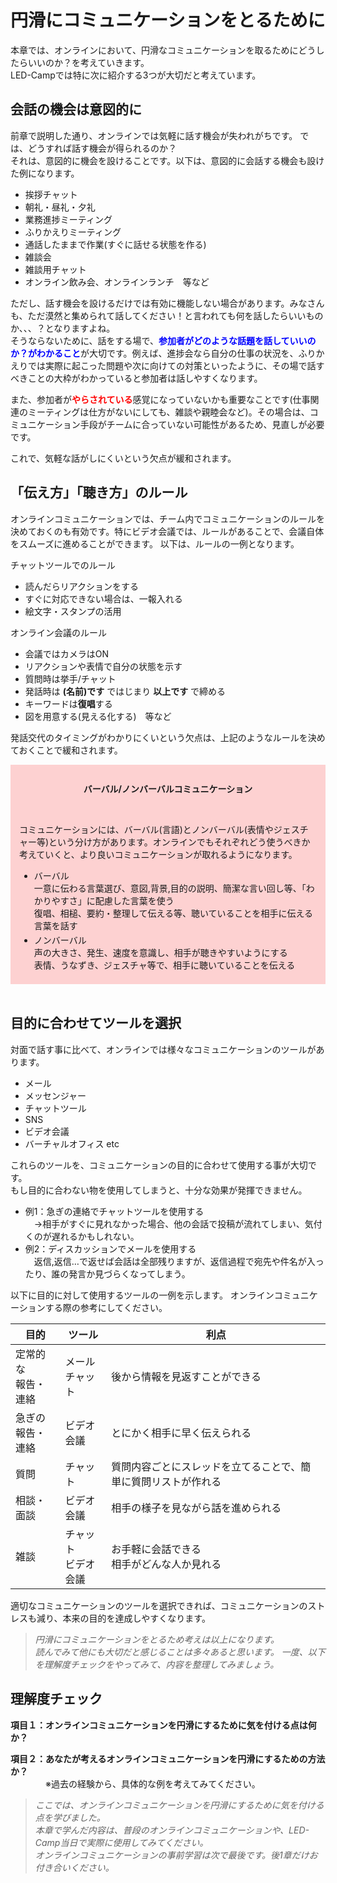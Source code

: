 # 円滑にコミュニケーションをとるために

本章では、オンラインにおいて、円滑なコミュニケーションを取るためにどうしたらいいのか？を考えていきます。<br>
LED-Campでは特に次に紹介する3つが大切だと考えています。

## 会話の機会は意図的に
前章で説明した通り、オンラインでは気軽に話す機会が失われがちです。
では、どうすれば話す機会が得られるのか？<br>
それは、意図的に機会を設けることです。以下は、意図的に会話する機会も設けた例になります。

- 挨拶チャット
- 朝礼・昼礼・夕礼
- 業務進捗ミーティング
- ふりかえりミーティング
- 通話したままで作業(すぐに話せる状態を作る)
- 雑談会
- 雑談用チャット
- オンライン飲み会、オンラインランチ　等など

ただし、話す機会を設けるだけでは有効に機能しない場合があります。みなさんも、ただ漠然と集められて話してください！と言われても何を話したらいいものか、、、？となりますよね。<br>
そうならないために、話をする場で、<font color=blue><b>参加者がどのような話題を話していいのか？がわかること</b></font>が大切です。例えば、進捗会なら自分の仕事の状況を、ふりかえりでは実際に起こった問題や次に向けての対策といったように、その場で話すべきことの大枠がわかっていると参加者は話しやすくなります。<br>

また、参加者が<font color=red><b>やらされている</b></font>感覚になっていないかも重要なことです(仕事関連のミーティングは仕方がないにしても、雑談や親睦会など)。その場合は、コミュニケーション手段がチームに合っていない可能性があるため、見直しが必要です。

これで、気軽な話がしにくいという欠点が緩和されます。

## 「伝え方」「聴き方」のルール
オンラインコミュニケーションでは、チーム内でコミュニケーションのルールを決めておくのも有効です。特にビデオ会議では、ルールがあることで、会議自体をスムーズに進めることができます。
以下は、ルールの一例となります。

チャットツールでのルール
- 読んだらリアクションをする
- すぐに対応できない場合は、一報入れる
- 絵文字・スタンプの活用

オンライン会議のルール
- 会議ではカメラはON
- リアクションや表情で自分の状態を示す
- 質問時は挙手/チャット
- 発話時は **(名前)です** ではじまり **以上です** で締める
- キーワードは**復唱**する
- 図を用意する(見える化する)　等など

発話交代のタイミングがわかりにくいという欠点は、上記のようなルールを決めておくことで緩和されます。

<div style="background-color: rgba(247, 31, 31, 0.2); padding: 1em 1em 0.5em 1em">
    <p style="text-align: center"><b>バーバル/ノンバーバルコミュニケーション</b></p><p style="text-align: left"><br></p><p style="text-align: left">
    コミュニケーションには、バーバル(言語)とノンバーバル(表情やジェスチャー等)という分け方があります。オンラインでもそれぞれどう使うべきか考えていくと、より良いコミュニケーションが取れるようになります。</p>
    <ul>
    <li style="margin-top: 0.25em">バーバル<br>
    一意に伝わる言葉選び、意図,背景,目的の説明、簡潔な言い回し等、「わかりやすさ」に配慮した言葉を使う<br>
    復唱、相槌、要約・整理して伝える等、聴いていることを相手に伝える言葉を話す<br>
    </li>
    <li style="margin-top: 0.25em">ノンバーバル<br>
    声の大きさ、発生、速度を意識し、相手が聴きやすいようにする<br>
    表情、うなずき、ジェスチャ等で、相手に聴いていることを伝える<br>
</div>
<br>

## 目的に合わせてツールを選択
対面で話す事に比べて、オンラインでは様々なコミュニケーションのツールがあります。
- メール
- メッセンジャー
- チャットツール
- SNS
- ビデオ会議
- バーチャルオフィス  etc

これらのツールを、コミュニケーションの目的に合わせて使用する事が大切です。<br>もし目的に合わない物を使用してしまうと、十分な効果が発揮できません。
- 例1：急ぎの連絡でチャットツールを使用する<br>
&emsp;→相手がすぐに見れなかった場合、他の会話で投稿が流れてしまい、気付くのが遅れるかもしれない。
- 例2：ディスカッションでメールを使用する<br>
&emsp;返信,返信…で返せば会話は全部残りますが、返信過程で宛先や件名が入ったり、誰の発言か見づらくなってしまう。

以下に目的に対して使用するツールの一例を示します。
オンラインコミュニケーションする際の参考にしてください。

| 目的 | ツール | 利点 |
|----|----|----|
| 定常的な<br>報告・連絡 | メール<br>チャット |後から情報を見返すことができる|
| 急ぎの<br>報告・連絡 | ビデオ会議 |とにかく相手に早く伝えられる|
| 質問 | チャット |質問内容ごとにスレッドを立てることで、簡単に質問リストが作れる|
| 相談・面談 | ビデオ会議 |相手の様子を見ながら話を進められる|
| 雑談 | チャット<br>ビデオ会議 |お手軽に会話できる<br>相手がどんな人か見れる|

適切なコミュニケーションのツールを選択できれば、コミュニケーションのストレスも減り、本来の目的を達成しやすくなります。

> *円滑にコミュニケーションをとるため考えは以上になります。*<br>
> *読んでみて他にも大切だと感じることは多々あると思います。*
> *一度、以下を理解度チェックをやってみて、内容を整理してみましょう。*

## 理解度チェック

**項目１：オンラインコミュニケーションを円滑にするために気を付ける点は何か？**

**項目２：あなたが考えるオンラインコミュニケーションを円滑にするための方法か？**<br>
&emsp;&emsp;&emsp;&emsp;※過去の経験から、具体的な例を考えてみてください。

> *ここでは、オンラインコミュニケーションを円滑にするために気を付ける点を学びました。* <br>
> *本章で学んだ内容は、普段のオンラインコミュニケーションや、LED-Camp当日で実際に使用してみてください。*<br>
> *オンラインコミュニケーションの事前学習は次で最後です。後1章だけお付き合いください。*
